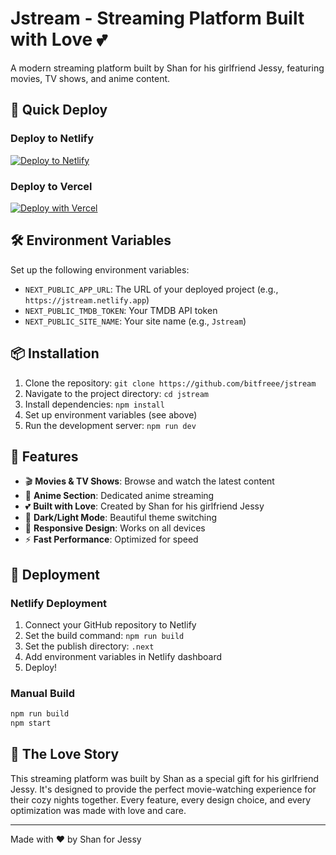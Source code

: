 # Jstream - Streaming Platform Built with Love 💕

A modern streaming platform built by Shan for his girlfriend Jessy, featuring movies, TV shows, and anime content.

## 🚀 Quick Deploy

### Deploy to Netlify

[![Deploy to Netlify](https://www.netlify.com/img/deploy/button.svg)](https://app.netlify.com/start/deploy?repository=https://github.com/yourusername/jstream)

### Deploy to Vercel

[![Deploy with Vercel](https://vercel.com/button)](https://vercel.com/new/clone?repository-url=https%3A%2F%2Fgithub.com%2Fbitfreee%2Fjstream&env=NEXT_PUBLIC_APP_URL,NEXT_PUBLIC_TMDB_TOKEN,NEXT_PUBLIC_SITE_NAME)

## 🛠️ Environment Variables

Set up the following environment variables:

- `NEXT_PUBLIC_APP_URL`: The URL of your deployed project (e.g., `https://jstream.netlify.app`)
- `NEXT_PUBLIC_TMDB_TOKEN`: Your TMDB API token
- `NEXT_PUBLIC_SITE_NAME`: Your site name (e.g., `Jstream`)

## 📦 Installation

1. Clone the repository: `git clone https://github.com/bitfreee/jstream`
2. Navigate to the project directory: `cd jstream`
3. Install dependencies: `npm install`
4. Set up environment variables (see above)
5. Run the development server: `npm run dev`

## 🎯 Features

- 🎬 **Movies & TV Shows**: Browse and watch the latest content
- 🍿 **Anime Section**: Dedicated anime streaming
- 💕 **Built with Love**: Created by Shan for his girlfriend Jessy
- 🌙 **Dark/Light Mode**: Beautiful theme switching
- 📱 **Responsive Design**: Works on all devices
- ⚡ **Fast Performance**: Optimized for speed

## 🚀 Deployment

### Netlify Deployment

1. Connect your GitHub repository to Netlify
2. Set the build command: `npm run build`
3. Set the publish directory: `.next`
4. Add environment variables in Netlify dashboard
5. Deploy!

### Manual Build

```bash
npm run build
npm start
```

## 💝 The Love Story

This streaming platform was built by Shan as a special gift for his girlfriend Jessy. It's designed to provide the perfect movie-watching experience for their cozy nights together. Every feature, every design choice, and every optimization was made with love and care.

---

Made with ❤️ by Shan for Jessy

